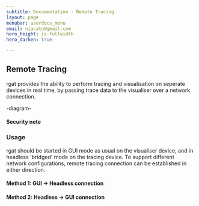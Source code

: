 ```yaml
---
subtitle: Documentation - Remote Tracing
layout: page
menubar: userdocs_menu
email: niacatn@gmail.com
hero_height: is-fullwidth
hero_darken: true

---
```

## Remote Tracing

rgat provides the ability to perform tracing and visualisation on seperate devices in real time, by passing trace data to the visualiser over a network connection.

-diagram-

#### Security note



### Usage

rgat should be started in GUI mode as usual on the visualiser device, and in headless 'bridged' mode on the tracing device. To support different network configurations, remote tracing connection can be established in either direction.

#### Method 1: GUI -> Headless connection

#### Method 2: Headless -> GUI connection 


